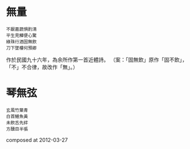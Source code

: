 無量
====

    不厭嘉蔬惧酌清
    平生見觶便心驚
    綠珠行酒固無飲
    刀下墜樓何預卿

作於民國九十六年，為余所作第一首近體詩。
（案：「固無飲」原作「固不飲」，「不」不合律，故改作「無」。）

琴無弦
======

    玄風竹葉青
    白首鱔魚黃
    未飲舌先絆
    方醺目半張

composed at 2012-03-27
